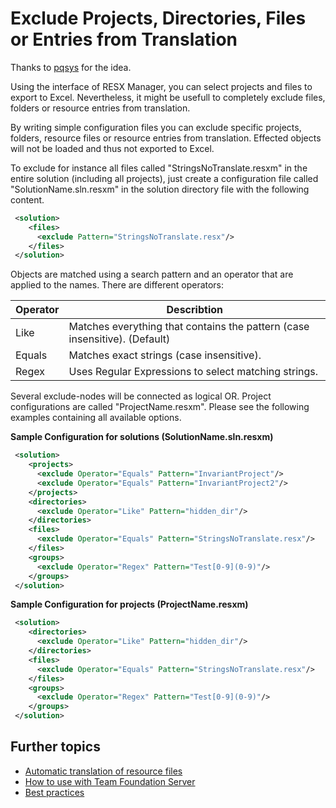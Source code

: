 # Exclude Projects, Directories, Files or Entries from Translation

Thanks to [pqsys](https://www.codeplex.com/site/users/view/pqsys) for the idea.

Using the interface of RESX Manager, you can select projects and files to export to Excel. Nevertheless, it might be usefull to completely exclude files, folders or resource entries from translation.

By writing simple configuration files you can exclude specific projects, folders, resource files or resource entries from translation. Effected objects will not be loaded and thus not exported to Excel.

To exclude for instance all files called "StringsNoTranslate.resxm" in the entire solution (including all projects), just create a configuration file called "SolutionName.sln.resxm" in the solution directory file with the following content. 

```xml
 <solution>
    <files>
      <exclude Pattern="StringsNoTranslate.resx"/>
    </files>
 </solution>
```

Objects are matched using a search pattern and an operator that are applied to the names. There are different operators: 

Operator | Describtion
---------| -----------
Like | Matches everything that contains the pattern (case insensitive). (Default)
Equals | Matches exact strings (case insensitive).
Regex | Uses Regular Expressions to select matching strings.

Several exclude-nodes will be connected as logical OR. Project configurations are called "ProjectName.resxm". Please see the following examples containing all available options.

**Sample Configuration for solutions (SolutionName.sln.resxm)**
```xml
 <solution>
    <projects>
      <exclude Operator="Equals" Pattern="InvariantProject"/>
      <exclude Operator="Equals" Pattern="InvariantProject2"/>
    </projects>
    <directories>
      <exclude Operator="Like" Pattern="hidden_dir"/>
    </directories>
    <files>
      <exclude Operator="Equals" Pattern="StringsNoTranslate.resx"/>
    </files>
    <groups>
      <exclude Operator="Regex" Pattern="Test[0-9](0-9)"/>
    </groups>
 </solution>
```

**Sample Configuration for projects (ProjectName.resxm)**
```xml
 <solution>
    <directories>
      <exclude Operator="Like" Pattern="hidden_dir"/>
    </directories>
    <files>
      <exclude Operator="Equals" Pattern="StringsNoTranslate.resx"/>
    </files>
    <groups>
      <exclude Operator="Regex" Pattern="Test[0-9](0-9)"/>
    </groups>
 </solution>
```

## Further topics
* [Automatic translation of resource files](AutomaticTranslation.md)
* [How to use with Team Foundation Server](HowToUseWithTeamFoundationServer.md)
* [Best practices](BestPractices.md)
